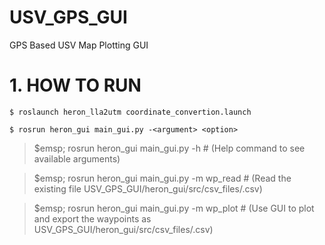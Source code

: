 # USV_GPS_GUI
GPS Based USV Map Plotting GUI

# 1. HOW TO RUN

```
$ roslaunch heron_lla2utm coordinate_convertion.launch
```

```
$ rosrun heron_gui main_gui.py -<argument> <option>
```
  > $emsp; rosrun heron_gui main_gui.py -h # (Help command to see available arguments)
  
  > $emsp; rosrun heron_gui main_gui.py -m wp_read # (Read the existing file USV_GPS_GUI/heron_gui/src/csv_files/<filename>.csv)
  
  > $emsp; rosrun heron_gui main_gui.py -m wp_plot # (Use GUI to plot and export the waypoints as USV_GPS_GUI/heron_gui/src/csv_files/<filename>.csv)
  
